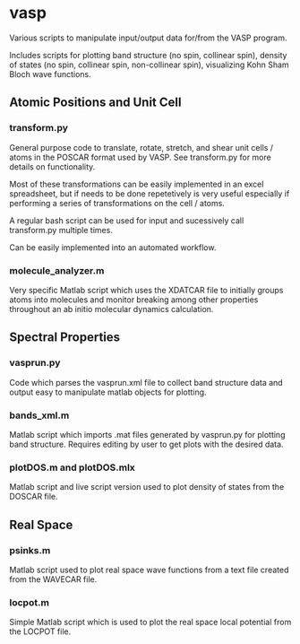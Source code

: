 # vasp
Various scripts to manipulate input/output data for/from the VASP program. 

Includes scripts for plotting band structure (no spin, collinear spin), density of states (no spin, collinear spin, 
non-collinear spin), visualizing Kohn Sham Bloch wave functions.


## Atomic Positions and Unit Cell

### transform.py 

General purpose code to translate, rotate, stretch, and shear unit cells / atoms in the POSCAR format used by VASP.
See transform.py for more details on functionality.

Most of these transformations can be easily implemented in an excel spreadsheet, but if needs to be done repetetively 
is very useful especially if performing a series of transformations on the cell / atoms.

A regular bash script can be used for input and sucessively call transform.py multiple times.

Can be easily implemented into an automated workflow.

### molecule_analyzer.m

Very specific Matlab script which uses the XDATCAR file to initially groups atoms into molecules and monitor breaking among
other properties throughout an ab initio molecular dynamics calculation.


## Spectral Properties

### vasprun.py

Code which parses the vasprun.xml file to collect band structure data and output easy to manipulate matlab objects for plotting.



### bands_xml.m

Matlab script which imports .mat files generated by vasprun.py for plotting band structure. Requires editing by user to get
plots with the desired data.


### plotDOS.m and plotDOS.mlx

Matlab script and live script version used to plot density of states from the DOSCAR file.


## Real Space

### psinks.m

Matlab script used to plot real space wave functions from a text file created from the WAVECAR file.

### locpot.m

Simple Matlab script which is used to plot the real space local potential from the LOCPOT file.








